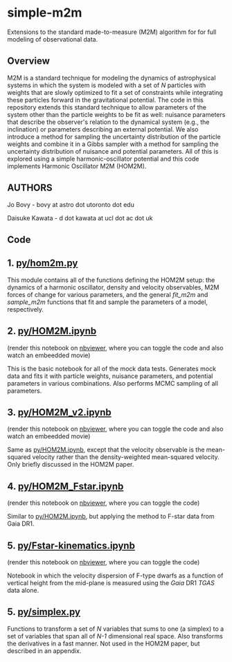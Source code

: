 # simple-m2m

Extensions to the standard made-to-measure (M2M) algorithm for for full modeling of observational data.

## Overview

M2M is a standard technique for modeling the dynamics of astrophysical
systems in which the system is modeled with a set of *N* particles
with weights that are slowly optimized to fit a set of constraints
while integrating these particles forward in the gravitational
potential. The code in this repository extends this standard technique
to allow parameters of the system other than the particle weights to
be fit as well: nuisance parameters that describe the observer's
relation to the dynamical system (e.g., the inclination) or parameters
describing an external potential. We also introduce a method for
sampling the uncertainty distribution of the particle weights and
combine it in a Gibbs sampler with a method for sampling the
uncertainty distribution of nuisance and potential parameters. All of
this is explored using a simple harmonic-oscillator potential and this
code implements Harmonic Oscillator M2M (HOM2M).

## AUTHORS

Jo Bovy - bovy at astro dot utoronto dot edu

Daisuke Kawata - d dot kawata at ucl dot ac dot uk 

## Code

## 1. [py/hom2m.py](py/hom2m.py)

This module contains all of the functions defining the HOM2M setup:
the dynamics of a harmonic oscillator, density and velocity
observables, M2M forces of change for various parameters, and the
general *fit_m2m* and *sample_m2m* functions that fit and sample the
parameters of a model, respectively.

## 2. [py/HOM2M.ipynb](py/HOM2M.ipynb)

(render this notebook on [nbviewer](http://nbviewer.jupyter.org/github/jobovy/simple-m2m/blob/master/py/HOM2M.ipynb), where you can toggle the code and also watch an embeedded movie)

This is the basic notebook for all of the mock data tests. Generates
mock data and fits it with particle weights, nuisance parameters, and
potential parameters in various combinations. Also performs MCMC
sampling of all parameters.

## 3. [py/HOM2M_v2.ipynb](py/HOM2M_v2.ipynb)

(render this notebook on [nbviewer](http://nbviewer.jupyter.org/github/jobovy/simple-m2m/blob/master/py/HOM2M_v2.ipynb), where you can toggle the code and also watch an embeedded movie)

Same as [py/HOM2M.ipynb](py/HOM2M.ipynb), except that the velocity
observable is the mean-squared velocity rather than the
density-weighted mean-squared velocity. Only briefly discussed in the
HOM2M paper.

## 4. [py/HOM2M_Fstar.ipynb](py/HOM2M_Fstar.ipynb)

(render this notebook on [nbviewer](http://nbviewer.jupyter.org/github/jobovy/simple-m2m/blob/master/py/HOM2M_Fstar.ipynb), where you can toggle the code)

Similar to [py/HOM2M.ipynb](py/HOM2M.ipynb), but applying the method to
F-star data from Gaia DR1.

## 5. [py/Fstar-kinematics.ipynb](py/Fstar-kinematics.ipynb)

(render this notebook on [nbviewer](http://nbviewer.jupyter.org/github/jobovy/simple-m2m/blob/master/py/Fstar-kinematics.ipynb), where you can toggle the code)

Notebook in which the velocity dispersion of F-type dwarfs as a
function of vertical height from the mid-plane is measured using the
*Gaia* DR1 *TGAS* data alone.

## 5. [py/simplex.py](py/simplex.py)

Functions to transform a set of *N* variables that sums to one (a
simplex) to a set of variables that span all of *N-1* dimensional real
space. Also transforms the derivatives in a fast manner. Not used in
the HOM2M paper, but described in an appendix.